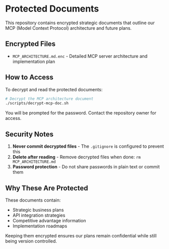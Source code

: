 # Protected Documents

This repository contains encrypted strategic documents that outline our MCP (Model Context Protocol) architecture and future plans.

## Encrypted Files

- `MCP_ARCHITECTURE.md.enc` - Detailed MCP server architecture and implementation plan

## How to Access

To decrypt and read the protected documents:

```bash
# Decrypt the MCP architecture document
./scripts/decrypt-mcp-doc.sh
```

You will be prompted for the password. Contact the repository owner for access.

## Security Notes

1. **Never commit decrypted files** - The `.gitignore` is configured to prevent this
2. **Delete after reading** - Remove decrypted files when done: `rm MCP_ARCHITECTURE.md`
3. **Password protection** - Do not share passwords in plain text or commit them

## Why These Are Protected

These documents contain:
- Strategic business plans
- API integration strategies
- Competitive advantage information
- Implementation roadmaps

Keeping them encrypted ensures our plans remain confidential while still being version controlled.
